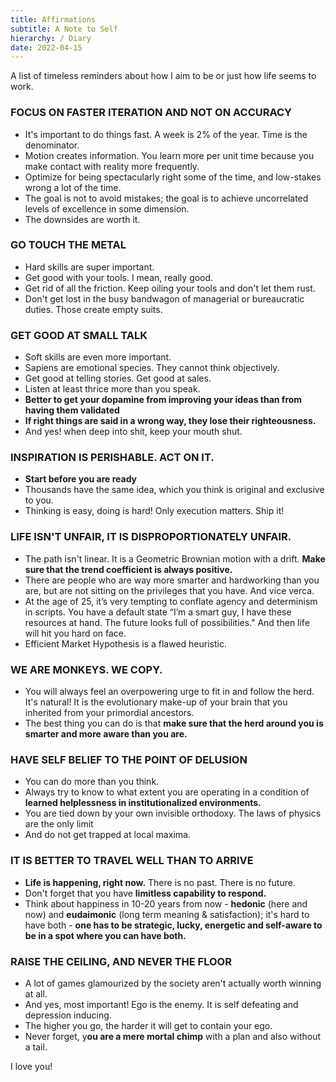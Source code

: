 ```yaml
---
title: Affirmations
subtitle: A Note to Self
hierarchy: / Diary
date: 2022-04-15
---
```

A list of timeless reminders about how l aim to be or just how life seems to work.

### FOCUS ON FASTER ITERATION AND NOT ON ACCURACY
 - It's important to do things fast. A week is 2% of the year. Time is the denominator.
 - Motion creates information. You learn more per unit time because you make contact with reality more frequently.
 - Optimize for being spectacularly right some of the time, and low-stakes wrong a lot of the time. 
 - The goal is not to avoid mistakes; the goal is to achieve uncorrelated levels of excellence in some dimension. 
 - The downsides are worth it. 

### GO TOUCH THE METAL
- Hard skills are super important. 
- Get good with your tools. I mean, really good. 
- Get rid of all the friction. Keep oiling your tools and don't let them rust. 
- Don't get lost in the busy bandwagon of managerial or bureaucratic duties. Those create empty suits.

### GET GOOD AT SMALL TALK
- Soft skills are even more important. 
- Sapiens are emotional species. They cannot think objectively. 
- Get good at telling stories. Get good at sales.
- Listen at least thrice more than you speak.
- **Better to get your dopamine from improving your ideas than from having them validated**
- **If right things are said in a wrong way, they lose their righteousness.**
- And yes! when deep into shit, keep your mouth shut.

### INSPIRATION IS PERISHABLE. ACT ON IT.
- **Start before you are ready**
- Thousands have the same idea, which you think is original and exclusive to you. 
- Thinking is easy, doing is hard! Only execution matters. Ship it!

### LIFE ISN'T UNFAIR, IT IS DISPROPORTIONATELY UNFAIR. 
- The path isn't linear. It is a Geometric Brownian motion with a drift. **Make sure that the trend coefficient is always positive.**
- There are people who are way more smarter and hardworking than you are, but are not sitting on the privileges that you have. And vice verca.
- At the age of 25, it’s very tempting to conflate agency and determinism in scripts. You have a default state  “I’m a smart guy, I have these resources at hand. The future looks full of possibilities." And then life will hit you hard on face. 
- Efficient Market Hypothesis is a flawed heuristic.

### WE ARE MONKEYS. WE COPY.
- You will always feel an overpowering urge to fit in and follow the herd. It's natural! It is the evolutionary make-up of your brain that you inherited from your primordial ancestors.  
- The best thing you can do is that **make sure that the herd around you is smarter and more aware than you are.** 

### HAVE SELF BELIEF TO THE POINT OF DELUSION
- You can do more than you think.
- Always try to know to what extent you are operating in a condition of **learned helplessness in institutionalized environments.** 
- You are tied down by your own invisible orthodoxy. The laws of physics are the only limit
- And do not get trapped at local maxima. 

### IT IS BETTER TO TRAVEL WELL THAN TO ARRIVE
- **Life is happening, right now.** There is no past. There is no future.
- Don't forget that you have **limitless capability to respond.**
- Think about happiness in 10-20 years from now - **hedonic** (here and now) and **eudaimonic** (long term meaning & satisfaction); it's hard to have both - **one has to be strategic, lucky, energetic and self-aware to be in a spot where you can have both.**
  
### RAISE THE CEILING, AND NEVER THE FLOOR
- A lot of games glamourized by the society aren't actually worth winning at all. 
- And yes, most important! Ego is the enemy. It is self defeating and depression inducing. 
- The higher you go, the harder it will get to contain your ego. 
- Never forget, y**ou are a mere mortal chimp** with a plan and also without a tail.

I love you!
